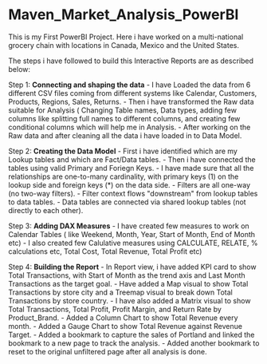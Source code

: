 # Maven_Market_Analysis_PowerBI

This is my First PowerBI Project.
Here i have worked on a multi-national grocery chain with locations in Canada, Mexico and the United States.

The steps i have followed to build this Interactive Reports are as described below:

Step 1: **Connecting and shaping the data**
      - I have Loaded the data from 6 different CSV files coming from different systems like Calendar, Customers, Products, Regions, Sales, Returns.
      - Then i have transformed the Raw data suitable for Analysis ( Changing Table names, Data types, adding few columns like splitting full names to different columns, and creating few conditional columns which will help me in Analysis.
      - After working on the Raw data and after cleaning all the data i have loaded in to Data Model.

Step 2: **Creating the Data Model**
      - First i have identified which are my Lookup tables and which are Fact/Data tables.
      - Then i have connected the tables using valid Primary and Foriegn Keys.
      - I have made sure that all the relationships are one-to-many cardinality, with primary keys (1) on the lookup side and foreign keys (*) on the data side.
      - Filters are all one-way (no two-way filters).
      - Filter context flows "downstream" from lookup tables to data tables.
      - Data tables are connected via shared lookup tables (not directly to each other).

Step 3: **Adding DAX Measures**
      - I have created few measures to work on Calendar Tables ( like Weekend, Month, Year, Start of Month, End of Month etc)
      - I also created few Calulative measures using CALCULATE, RELATE, % calculations etc, Total Cost, Total Revenue, Total Profit etc)

Step 4: **Building the Report**
      - In Report view, i have added KPI card to show Total Transactions, with Start of Month as the trend axis and Last Month Transactions as the target goal.
      - Have added a Map visual to show Total Transactions by store city and a Treemap visual to break down Total Transactions by store country.
      - I have also added a Matrix visual to show Total Transactions, Total Profit, Profit Margin, and Return Rate by Product_Brand.
      - Added a Column Chart to show Total Revenue every month.
      - Added a Gauge Chart to show Total Revenue against Revenue Target.
      - Added a bookmark to capture the sales of Portland and linked the bookmark to a new page to track the analysis.
      - Added another bookmark to reset to the original unfiltered page after all analysis is done.
